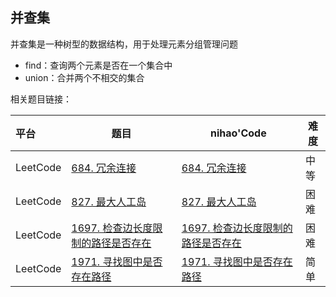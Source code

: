 ## 并查集

并查集是一种树型的数据结构，用于处理元素分组管理问题

* find：查询两个元素是否在一个集合中
* union：合并两个不相交的集合

相关题目链接：

| 平台     | 题目                                                         | nihao'Code                                                   | 难度 |
| :------- | ------------------------------------------------------------ | ------------------------------------------------------------ | ---- |
| LeetCode | [684. 冗余连接](https://leetcode.cn/problems/redundant-connection/) | [684. 冗余连接](https://github.com/xuhaodong1/nihao_algorithm_notes/blob/937bb5138c7ca8febf6081fd142c58d674ff28c4/LeetCode/UnionFindSet.swift#L13-L38) | 中等 |
| LeetCode | [827. 最大人工岛](https://leetcode.cn/problems/making-a-large-island/) | [827. 最大人工岛](https://github.com/xuhaodong1/nihao_algorithm_notes/blob/937bb5138c7ca8febf6081fd142c58d674ff28c4/LeetCode/UnionFindSet.swift#L40-L96) | 困难 |
| LeetCode | [1697. 检查边长度限制的路径是否存在](https://leetcode.cn/problems/checking-existence-of-edge-length-limited-paths/description/) | [1697. 检查边长度限制的路径是否存在](https://github.com/xuhaodong1/nihao_algorithm_notes/blob/88dc4620d2c068081ace09e14d6a239351cd4452/LeetCode/UnionFindSet.swift#L98-L124) | 困难 |
| LeetCode | [1971. 寻找图中是否存在路径](https://leetcode.cn/problems/find-if-path-exists-in-graph/description/) | [1971. 寻找图中是否存在路径](https://github.com/xuhaodong1/nihao_algorithm_notes/blob/3f4f62071719a782a142b5c48be15e84f8954829/LeetCode/UnionFindSet.swift#L126-L136) | 简单 |

